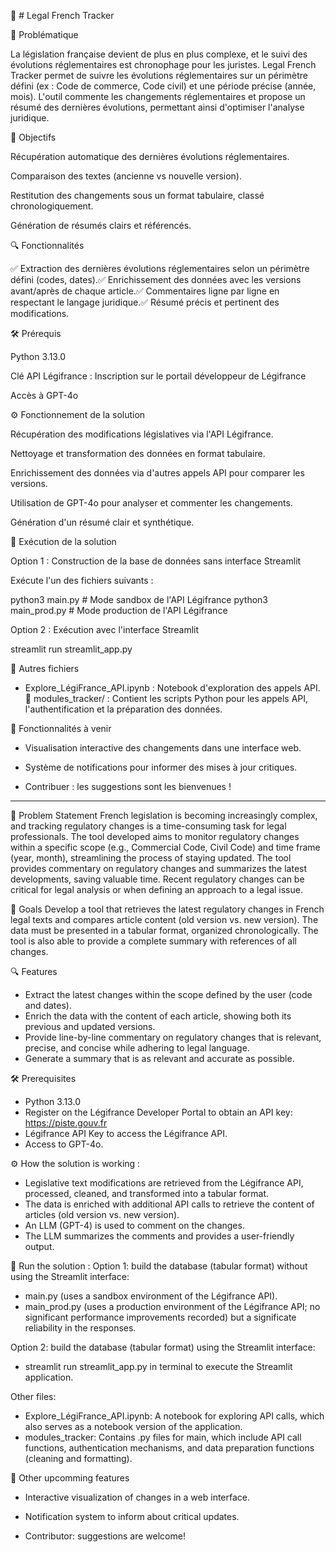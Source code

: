 📜 # Legal French Tracker

   
🚀 Problématique

La législation française devient de plus en plus complexe, et le suivi des évolutions réglementaires est chronophage pour les juristes. Legal French Tracker permet de suivre les évolutions réglementaires sur un périmètre défini (ex : Code de commerce, Code civil) et une période précise (année, mois). L'outil commente les changements réglementaires et propose un résumé des dernières évolutions, permettant ainsi d'optimiser l'analyse juridique.

🎯 Objectifs

Récupération automatique des dernières évolutions réglementaires.

Comparaison des textes (ancienne vs nouvelle version).

Restitution des changements sous un format tabulaire, classé chronologiquement.

Génération de résumés clairs et référencés.

🔍 Fonctionnalités

✅ Extraction des dernières évolutions réglementaires selon un périmètre défini (codes, dates).✅ Enrichissement des données avec les versions avant/après de chaque article.✅ Commentaires ligne par ligne en respectant le langage juridique.✅ Résumé précis et pertinent des modifications.

🛠 Prérequis

Python 3.13.0

Clé API Légifrance : Inscription sur le portail développeur de Légifrance

Accès à GPT-4o


⚙️ Fonctionnement de la solution

Récupération des modifications législatives via l'API Légifrance.

Nettoyage et transformation des données en format tabulaire.

Enrichissement des données via d'autres appels API pour comparer les versions.

Utilisation de GPT-4o pour analyser et commenter les changements.

Génération d'un résumé clair et synthétique.

🚀 Exécution de la solution

Option 1 : Construction de la base de données sans interface Streamlit

Exécute l'un des fichiers suivants :

python3 main.py  # Mode sandbox de l'API Légifrance
python3 main_prod.py  # Mode production de l'API Légifrance

Option 2 : Exécution avec l'interface Streamlit

streamlit run streamlit_app.py

📂 Autres fichiers

- Explore_LégiFrance_API.ipynb : Notebook d'exploration des appels API.📌 modules_tracker/ : Contient les scripts Python pour les appels API, l'authentification et la préparation des données.

🔮 Fonctionnalités à venir

-  Visualisation interactive des changements dans une interface web.

-  Système de notifications pour informer des mises à jour critiques.

- Contribuer : les suggestions sont les bienvenues !


------------------------------------------------------------------------------------------------------------------------------------------------

🚀 Problem Statement
French legislation is becoming increasingly complex, and tracking regulatory changes is a time-consuming task for legal professionals. The tool developed aims to monitor regulatory changes within a specific scope (e.g., Commercial Code, Civil Code) and time frame (year, month), streamlining the process of staying updated. The tool provides commentary on regulatory changes and summarizes the latest developments, saving valuable time. Recent regulatory changes can be critical for legal analysis or when defining an approach to a legal issue.

🎯 Goals
Develop a tool that retrieves the latest regulatory changes in French legal texts and compares article content (old version vs. new version). The data must be presented in a tabular format, organized chronologically. The tool is also able to provide a complete summary with references of all changes.

🔍 Features
- Extract the latest changes within the scope defined by the user (code and dates).
- Enrich the data with the content of each article, showing both its previous and updated versions.
- Provide line-by-line commentary on regulatory changes that is relevant, precise, and concise while adhering to legal language.
- Generate a summary that is as relevant and accurate as possible.

🛠 Prerequisites
- Python 3.13.0
- Register on the Légifrance Developer Portal to obtain an API key: https://piste.gouv.fr
- Légifrance API Key to access the Légifrance API.
- Access to GPT-4o.

⚙️ How the solution is working : 
- Legislative text modifications are retrieved from the Légifrance API, processed, cleaned, and transformed into a tabular format.
- The data is enriched with additional API calls to retrieve the content of articles (old version vs. new version).
- An LLM (GPT-4) is used to comment on the changes.
- The LLM summarizes the comments and provides a user-friendly output.

🚀  Run the solution : 
Option 1: build the database (tabular format) without using the Streamlit interface:
- main.py (uses a sandbox environment of the Légifrance API).
- main_prod.py (uses a production environment of the Légifrance API; no significant performance improvements recorded) but a significate reliability in the responses.

Option 2: build the database (tabular format) using the Streamlit interface:
- streamlit run streamlit_app.py in terminal to execute the Streamlit application.

Other files:
- Explore_LégiFrance_API.ipynb: A notebook for exploring API calls, which also serves as a notebook version of the application.
- modules_tracker: Contains .py files for main, which include API call functions, authentication mechanisms, and data preparation functions (cleaning and formatting).

🔮 Other upcomming features

- Interactive visualization of changes in a web interface.

- Notification system to inform about critical updates.

- Contributor: suggestions are welcome!
